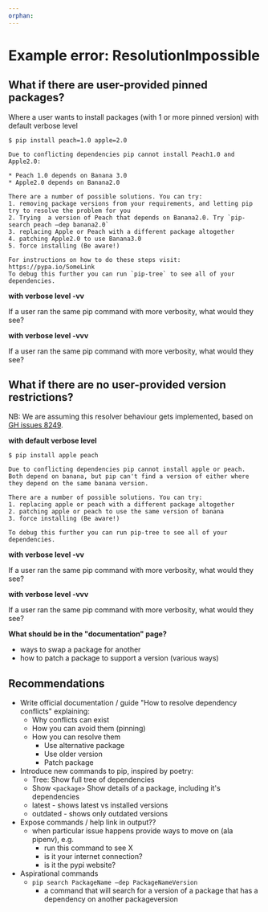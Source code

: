 ```yaml
---
orphan:
---
```


# Example error: ResolutionImpossible

## What if there are user-provided pinned packages?

Where a user wants to install packages (with 1 or more pinned version)
with default verbose level

```
$ pip install peach=1.0 apple=2.0

Due to conflicting dependencies pip cannot install Peach1.0 and Apple2.0:

* Peach 1.0 depends on Banana 3.0
* Apple2.0 depends on Banana2.0

There are a number of possible solutions. You can try:
1. removing package versions from your requirements, and letting pip try to resolve the problem for you
2. Trying  a version of Peach that depends on Banana2.0. Try `pip-search peach —dep banana2.0`
3. replacing Apple or Peach with a different package altogether
4. patching Apple2.0 to use Banana3.0
5. force installing (Be aware!)

For instructions on how to do these steps visit: https://pypa.io/SomeLink
To debug this further you can run `pip-tree` to see all of your dependencies.
```

**with verbose level -vv**

If a user ran the same pip command with more verbosity, what would they see?

**with verbose level -vvv**

If a user ran the same pip command with more verbosity, what would they see?

## What if there are no user-provided version restrictions?

NB: We are assuming this resolver behaviour gets implemented, based on [GH issues 8249](https://github.com/pypa/pip/issues/8249).

**with default verbose level**

```
$ pip install apple peach

Due to conflicting dependencies pip cannot install apple or peach. Both depend on banana, but pip can't find a version of either where they depend on the same banana version.

There are a number of possible solutions. You can try:
1. replacing apple or peach with a different package altogether
2. patching apple or peach to use the same version of banana
3. force installing (Be aware!)

To debug this further you can run pip-tree to see all of your dependencies.
```

**with verbose level -vv**

If a user ran the same pip command with more verbosity, what would they see?

**with verbose level -vvv**

If a user ran the same pip command with more verbosity, what would they see?

**What should be in the "documentation" page?**

* ways to swap a package for another
* how to patch a package to support a version (various ways)

## Recommendations

* Write official documentation / guide "How to resolve dependency conflicts" explaining:
  * Why conflicts can exist
  * How you can avoid them (pinning)
  * How you can resolve them
    * Use alternative package
    * Use older version
    * Patch package
* Introduce new commands to pip, inspired by poetry:
  * Tree: Show full tree of dependencies
  * Show `<package>` Show details of a package, including it's dependencies
  * latest - shows latest vs installed versions
  * outdated - shows only outdated versions
* Expose commands / help link in output??
  * when particular issue happens provide ways to move on (ala pipenv), e.g.
    * run this command to see X
    * is it your internet connection?
    * is it the pypi website?
* Aspirational commands
  * `pip search PackageName —dep PackageNameVersion`
    * a command that will search for a version of a package that has a dependency on another packageversion
